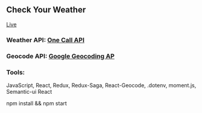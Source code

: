 ## Check Your Weather ##
[Live](https://stoic-meitner-ecf895.netlify.app/)

### Weather API: [One Call API](https://openweathermap.org/api/one-call-api)
### Geocode API: [Google Geocoding AP](https://developers.google.com/maps/documentation/geocoding/start) 

### Tools: 
JavaScript, React, Redux, Redux-Saga, React-Geocode, .dotenv, moment.js, Semantic-ui React


npm install && npm start
